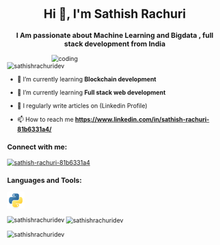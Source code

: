 
<h1 align="center">Hi 👋, I'm Sathish Rachuri</h1>
<h3 align="center">I Am passionate about Machine Learning and Bigdata , full stack development from India</h3>
<img align="right" alt="coding" width="400" src="https://user-images.githubusercontent.com/55389276/140866485-8fb1c876-9a8f-4d6a-98dc-08c4981eaf70.gif">
<p align="left"> <img src="https://komarev.com/ghpvc/?username=sathishrachuridev&label=Profile%20views&color=0e75b6&style=flat" alt="sathishrachuridev" /> </p>

- 🌱 I’m currently learning **Blockchain development**

- 🌱 I’m currently learning **Full stack web development**

- 📝 I regularly write articles on (Linkedin Profile)

- 📫 How to reach me **https://www.linkedin.com/in/sathish-rachuri-81b6331a4/**

<h3 align="left">Connect with me:</h3>
<p align="left">
<a href="https://linkedin.com/in/sathish-rachuri-81b6331a4" target="blank"><img align="center" src="https://raw.githubusercontent.com/rahuldkjain/github-profile-readme-generator/master/src/images/icons/Social/linked-in-alt.svg" alt="sathish-rachuri-81b6331a4" height="30" width="40" /></a>
</p>

<h3 align="left">Languages and Tools:</h3>
<p align="left"> <a href="https://www.python.org" target="_blank" rel="noreferrer"> <img src="https://raw.githubusercontent.com/devicons/devicon/master/icons/python/python-original.svg" alt="python" width="40" height="40"/> </a> </p>

<p><img align="left" src="https://github-readme-stats.vercel.app/api/top-langs?username=sathishrachuridev&show_icons=true&locale=en&layout=compact" alt="sathishrachuridev" /></p>

<p>&nbsp;<img align="center" src="https://github-readme-stats.vercel.app/api?username=sathishrachuridev&show_icons=true&locale=en" alt="sathishrachuridev" /></p>

<p><img align="center" src="https://github-readme-streak-stats.herokuapp.com/?user=sathishrachuridev&" alt="sathishrachuridev" /></p>
